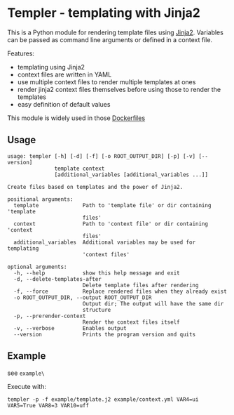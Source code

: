 # Templer - templating with Jinja2

This is a Python module for rendering template files using [Jinja2](http://jinja.pocoo.org/). Variables can be passed as command line arguments or defined in a context file.

Features:
* templating using Jinja2
* context files are written in YAML
* use multiple context files to render multiple templates at ones
* render jinja2 context files themselves before using those to render the templates
* easy definition of default values

This module is widely used in those [Dockerfiles](https://github.com/Aisbergg/dockerfiles)

## Usage

```
usage: templer [-h] [-d] [-f] [-o ROOT_OUTPUT_DIR] [-p] [-v] [--version]
               template context
               [additional_variables [additional_variables ...]]

Create files based on templates and the power of Jinja2.

positional arguments:
  template              Path to 'template file' or dir containing 'template
                        files'
  context               Path to 'context file' or dir containing 'context
                        files'
  additional_variables  Additional variables may be used for templating
                        'context files'

optional arguments:
  -h, --help            show this help message and exit
  -d, --delete-templates-after
                        Delete template files after rendering
  -f, --force           Replace rendered files when they already exist
  -o ROOT_OUTPUT_DIR, --output ROOT_OUTPUT_DIR
                        Output dir; The output will have the same dir
                        structure
  -p, --prerender-context
                        Render the context files itself
  -v, --verbose         Enables output
  --version             Prints the program version and quits
```

## Example

see `example\`

Execute with:
```
templer -p -f example/template.j2 example/context.yml VAR4=ui VAR5=True VAR8=3 VAR10=uff
```
